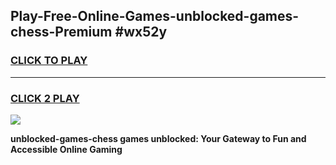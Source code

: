 
## Play-Free-Online-Games-unblocked-games-chess-Premium #wx52y
<h3>
<a href="https://premium.freeplayer.one?title=unblocked-games-chess&ref=8M">CLICK TO PLAY</a></h3>
<hr>

<h3>
<a href="https://premium.freeplayer.one?title=unblocked-games-chess&ref=8M">CLICK 2 PLAY</a>
  
</h3>

<a href="https://premium.freeplayer.one?title=unblocked-games-chess&ref=8M"><img src="https://clearcache.store/games.png"></a>


**unblocked-games-chess games unblocked: Your Gateway to Fun and Accessible Online Gaming**
